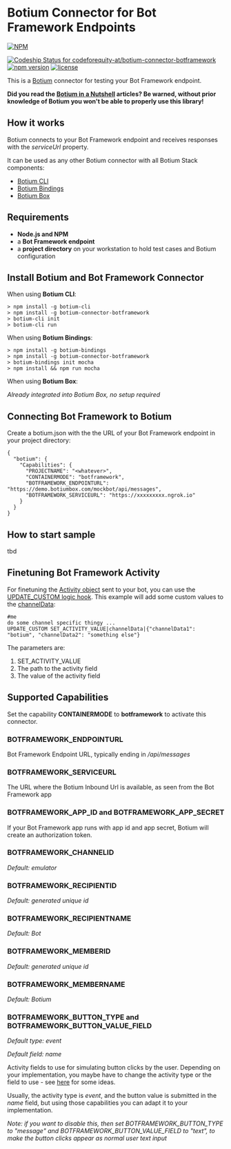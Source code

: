 # Botium Connector for Bot Framework Endpoints

[![NPM](https://nodei.co/npm/botium-connector-botframework.png?downloads=true&downloadRank=true&stars=true)](https://nodei.co/npm/botium-connector-botframework/)

[![Codeship Status for codeforequity-at/botium-connector-botframework](https://app.codeship.com/projects/b026e4e0-f835-4c2f-8905-1e36d8d6e022/status?branch=main)](https://app.codeship.com/projects/419747)
[![npm version](https://badge.fury.io/js/botium-connector-botframework.svg)](https://badge.fury.io/js/botium-connector-botframework)
[![license](https://img.shields.io/github/license/mashape/apistatus.svg)]()

This is a [Botium](https://github.com/codeforequity-at/botium-core) connector for testing your Bot Framework endpoint.

__Did you read the [Botium in a Nutshell](https://medium.com/@floriantreml/botium-in-a-nutshell-part-1-overview-f8d0ceaf8fb4) articles? Be warned, without prior knowledge of Botium you won't be able to properly use this library!__

## How it works
Botium connects to your Bot Framework endpoint and receives responses with the _serviceUrl_ property.

It can be used as any other Botium connector with all Botium Stack components:
* [Botium CLI](https://github.com/codeforequity-at/botium-cli/)
* [Botium Bindings](https://github.com/codeforequity-at/botium-bindings/)
* [Botium Box](https://www.botium.ai)

## Requirements
* **Node.js and NPM**
* a **Bot Framework endpoint**
* a **project directory** on your workstation to hold test cases and Botium configuration

## Install Botium and Bot Framework Connector

When using __Botium CLI__:

```
> npm install -g botium-cli
> npm install -g botium-connector-botframework
> botium-cli init
> botium-cli run
```

When using __Botium Bindings__:

```
> npm install -g botium-bindings
> npm install -g botium-connector-botframework
> botium-bindings init mocha
> npm install && npm run mocha
```

When using __Botium Box__:

_Already integrated into Botium Box, no setup required_

## Connecting Bot Framework to Botium

Create a botium.json with the the URL of your Bot Framework endpoint in your project directory:

```
{
  "botium": {
    "Capabilities": {
      "PROJECTNAME": "<whatever>",
      "CONTAINERMODE": "botframework",
      "BOTFRAMEWORK_ENDPOINTURL": "https://demo.botiumbox.com/mockbot/api/messages",
      "BOTFRAMEWORK_SERVICEURL": "https://xxxxxxxxx.ngrok.io"
    }
  }
}
```

## How to start sample

tbd

## Finetuning Bot Framework Activity

For finetuning the [Activity object](https://docs.microsoft.com/en-us/azure/bot-service/rest-api/bot-framework-rest-connector-api-reference?view=azure-bot-service-4.0#activity-object) sent to your bot, you can use the [UPDATE_CUSTOM logic hook](https://botium-docs.readthedocs.io/en/latest/05_botiumscript/index.html?#update-custom). This example will add some custom values to the [channelData](https://docs.microsoft.com/en-us/azure/bot-service/rest-api/bot-framework-rest-connector-channeldata?view=azure-bot-service-4.0):

    #me
    do some channel specific thingy ...
    UPDATE_CUSTOM SET_ACTIVITY_VALUE|channelData|{"channelData1": "botium", "channelData2": "something else"}

The parameters are:
1. SET_ACTIVITY_VALUE
2. The path to the activity field
3. The value of the activity field

## Supported Capabilities

Set the capability __CONTAINERMODE__ to __botframework__ to activate this connector.

### BOTFRAMEWORK_ENDPOINTURL
Bot Framework Endpoint URL, typically ending in _/api/messages_

### BOTFRAMEWORK_SERVICEURL
The URL where the Botium Inbound Url is available, as seen from the Bot Framework app

### BOTFRAMEWORK_APP_ID and BOTFRAMEWORK_APP_SECRET
If your Bot Framework app runs with app id and app secret, Botium will create an authorization token.

### BOTFRAMEWORK_CHANNELID
_Default: emulator_

### BOTFRAMEWORK_RECIPIENTID
_Default: generated unique id_

### BOTFRAMEWORK_RECIPIENTNAME
_Default: Bot_

### BOTFRAMEWORK_MEMBERID
_Default: generated unique id_

### BOTFRAMEWORK_MEMBERNAME
_Default: Botium_

### BOTFRAMEWORK_BUTTON_TYPE and BOTFRAMEWORK_BUTTON_VALUE_FIELD
_Default type: event_

_Default field: name_

Activity fields to use for simulating button clicks by the user. Depending on your implementation, you maybe have to change the activity type or the field to use - see [here](https://docs.microsoft.com/en-us/azure/bot-service/nodejs/bot-builder-nodejs-backchannel) for some ideas.

Usually, the activity type is _event_, and the button value is submitted in the _name_ field, but using those capabilities you can adapt it to your implementation.

_Note: if you want to disable this, then set BOTFRAMEWORK_BUTTON_TYPE to "message" and BOTFRAMEWORK_BUTTON_VALUE_FIELD to "text", to make the button clicks appear as normal user text input_

